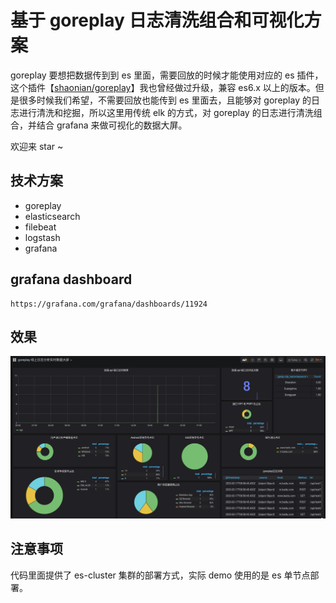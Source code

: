 # 基于 goreplay 日志清洗组合和可视化方案

goreplay 要想把数据传到到 es 里面，需要回放的时候才能使用对应的 es 插件，这个插件【[shaonian/goreplay](https://github.com/ShaoNianyr/goreplay)】我也曾经做过升级，兼容 es6.x 以上的版本。但是很多时候我们希望，不需要回放也能传到 es 里面去，且能够对 goreplay 的日志进行清洗和挖掘，所以这里用传统 elk 的方式，对 goreplay 的日志进行清洗组合，并结合 grafana 来做可视化的数据大屏。

欢迎来 star ~

## 技术方案
* goreplay
* elasticsearch
* filebeat
* logstash
* grafana

## grafana dashboard

```
https://grafana.com/grafana/dashboards/11924
```

## 效果

<img src="https://github.com/ShaoNianyr/goreplay-grafana/blob/master/dashboard.png">

## 注意事项

代码里面提供了 es-cluster 集群的部署方式，实际 demo 使用的是 es 单节点部署。